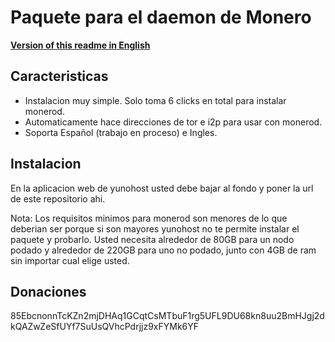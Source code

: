 # Paquete para el daemon de Monero
**[Version of this readme in English](./README.md)**
## Caracteristicas
- Instalacion muy simple. Solo toma 6 clicks en total para instalar monerod.
- Automaticamente hace direcciones de tor e i2p para usar con monerod.
- Soporta Español (trabajo en proceso) e Ingles.
## Instalacion
En la aplicacion web de yunohost usted debe bajar al fondo y poner la url de este repositorio ahi.

Nota: Los requisitos minimos para monerod son menores de lo que deberian ser porque si son mayores yunohost no te permite instalar el paquete y probarlo. Usted necesita alrededor de 80GB para un nodo podado y alrededor de 220GB para uno no podado, junto con 4GB de ram sin importar cual elige usted.
## Donaciones
85EbcnonnTcKZn2mjDHAq1GCqtCsMTbuF1rg5UFL9DU68kn8uu2BmHJgj2dkQAZwZeSfUYf7SuUsQVhcPdrjjz9xFYMk6YF